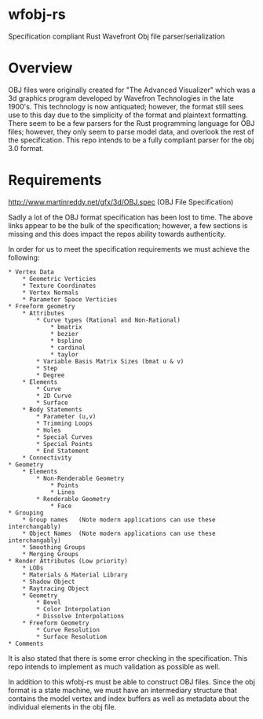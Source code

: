 # wfobj-rs
Specification compliant Rust Wavefront Obj file parser/serialization


# Overview
OBJ files were originally created for "The Advanced Visualizer" which was a 3d graphics program developed by Wavefron Technologies in the late 1900's. This technology is now antiquated; however, the format still sees use to this day due to the simplicity of the format and plaintext formatting. There seem to be a few parsers for the Rust programming language for OBJ files; however, they only seem to parse model data, and overlook the rest of the specification. This repo intends to be a fully compliant parser for the obj 3.0 format.

# Requirements
http://www.martinreddy.net/gfx/3d/OBJ.spec      (OBJ File Specification)

Sadly a lot of the OBJ format specification has been lost to time. The above links appear to be the bulk of the specification; however, a few sections is missing and this does impact the repos ability towards authenticity. 

In order for us to meet the specification requirements we must achieve the following:

    * Vertex Data
        * Geometric Verticies
        * Texture Coordinates
        * Vertex Normals
        * Parameter Space Verticies
    * Freeform geometry
        * Attributes
            * Curve types (Rational and Non-Rational)
                * bmatrix
                * bezier
                * bspline
                * cardinal
                * taylor
            * Variable Basis Matrix Sizes (bmat u & v)
            * Step
            * Degree
        * Elements
            * Curve 
            * 2D Curve
            * Surface
        * Body Statements
            * Parameter (u,v)
            * Trimming Loops
            * Holes
            * Special Curves
            * Special Points
            * End Statement
        * Connectivity
    * Geometry
        * Elements
            * Non-Renderable Geometry
                * Points
                * Lines
            * Renderable Geometry
                * Face
    * Grouping
        * Group names   (Note modern applications can use these interchangably)
        * Object Names  (Note modern applications can use these interchangably)
        * Smoothing Groups
        * Merging Groups
    * Render Attributes (Low priority)
        * LODs
        * Materials & Material Library
        * Shadow Object
        * Raytracing Object
        * Geometry
            * Bevel
            * Color Interpolation
            * Dissolve Interpolations
        * Freeform Geometry
            * Curve Resolution
            * Surface Resolutiom
    * Comments

It is also stated that there is some error checking in the specification. This repo intends to implement as much validation as possible as well.

In addition to this wfobj-rs must be able to construct OBJ files. Since the obj format is a state machine, we must have an intermediary structure that contains the model vertex and index buffers as well as metadata about the individual elements in the obj file.